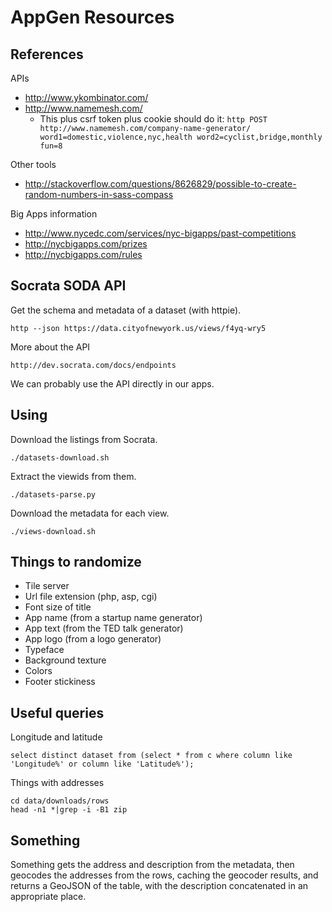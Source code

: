 AppGen Resources
====

## References
APIs

* http://www.ykombinator.com/
* http://www.namemesh.com/
  * This plus csrf token plus cookie should do it: `http POST http://www.namemesh.com/company-name-generator/ word1=domestic,violence,nyc,health word2=cyclist,bridge,monthly fun=8`

Other tools

* http://stackoverflow.com/questions/8626829/possible-to-create-random-numbers-in-sass-compass

Big Apps information

* http://www.nycedc.com/services/nyc-bigapps/past-competitions
* http://nycbigapps.com/prizes
* http://nycbigapps.com/rules

## Socrata SODA API
Get the schema and metadata of a dataset (with httpie).

    http --json https://data.cityofnewyork.us/views/f4yq-wry5

More about the API

    http://dev.socrata.com/docs/endpoints

We can probably use the API directly in our apps.

## Using
Download the listings from Socrata.

    ./datasets-download.sh

Extract the viewids from them.

    ./datasets-parse.py

Download the metadata for each view.

    ./views-download.sh

## Things to randomize

* Tile server
* Url file extension (php, asp, cgi)
* Font size of title
* App name (from a startup name generator)
* App text (from the TED talk generator)
* App logo (from a logo generator)
* Typeface
* Background texture
* Colors
* Footer stickiness

## Useful queries
Longitude and latitude

    select distinct dataset from (select * from c where column like 'Longitude%' or column like 'Latitude%');

Things with addresses

    cd data/downloads/rows
    head -n1 *|grep -i -B1 zip

## Something
Something gets the address and description from the metadata, then geocodes the addresses
from the rows, caching the geocoder results, and returns a GeoJSON of the table, with the
description concatenated in an appropriate place.

